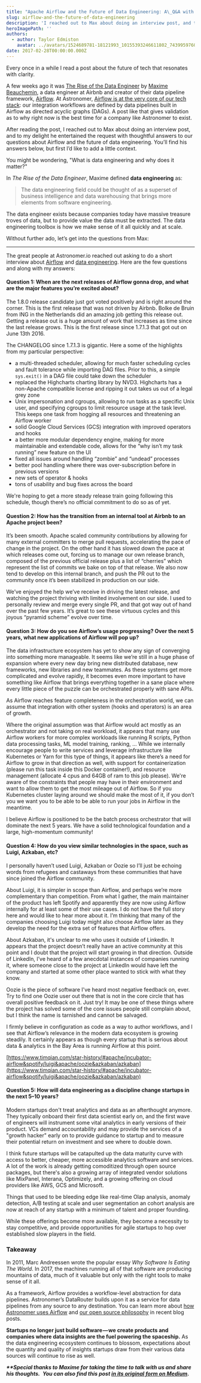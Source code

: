 ```yaml
---
title: "Apache Airflow and the Future of Data Engineering: A\_Q&A with Maxime Beauchemin"
slug: airflow-and-the-future-of-data-engineering
description: 'I reached out to Max about doing an interview post, and to my delight, he agreed. Here are thoughtful answers to questions about Airflow and data engineering.'
heroImagePath: ''
authors:
  - author: Taylor Edmiston
    avatar: ../avatars/1524689781-18121993_10155393246611802_7439959760549846039_o.jpg
date: 2017-02-28T00:00:00.000Z
---
```


Every once in a while I read a post about the future of tech that resonates with clarity.

A few weeks ago it was [The Rise of the Data Engineer](https://medium.freecodecamp.com/the-rise-of-the-data-engineer-91be18f1e603#.95a26363n) by [Maxime Beauchemin](https://medium.com/@maximebeauchemin), a data engineer at Airbnb and creator of their data pipeline framework, [Airflow](https://airbnb.io/projects/airflow/). At Astronomer, [Airflow is at the very core of our tech stack](https://www.astronomer.io/blog/airflow-at-astronomer): our integration workflows are defined by data pipelines built in Airflow as directed acyclic graphs (DAGs). A post like that gives validation as to why right now is the best time for a company like Astronomer to exist.

After reading the post, I reached out to Max about doing an interview post, and to my delight he entertained the request with thoughtful answers to our questions about Airflow and the future of data engineering. You’ll find his answers below, but first I’d like to add a little context.

You might be wondering, "What is data engineering and why does it matter?"

In _The Rise of the Data Engineer_, Maxime defined **data engineering** as:

> The data engineering field could be thought of as a superset of business intelligence and data warehousing that brings more elements from software engineering.

The data engineer exists because companies today have massive treasure troves of data, but to provide value the data must be extracted. The data engineering toolbox is how we make sense of it all quickly and at scale.

Without further ado, let’s get into the questions from Max:

---

The great people at Astronomer.io reached out asking to do a short interview about [Airflow](https://github.com/apache/incubator-airflow) and [data engineering](https://medium.freecodecamp.com/the-rise-of-the-data-engineer-91be18f1e603). Here are the few questions and along with my answers:

#### Question 1: When are the next releases of Airflow gonna drop, and what are the major features you’re excited about?

The 1.8.0 release candidate just got voted positively and is right around the corner. This is the first release that was not driven by Airbnb. Bolke de Bruin from ING in the Netherlands did an amazing job getting this release out. Getting a release out is a huge amount of work that increases as time since the last release grows. This is the first release since 1.7.1.3 that got out on June 13th 2016.

The CHANGELOG since 1.7.1.3 is gigantic. Here a some of the highlights from my particular perspective:

- a multi-threaded scheduler, allowing for much faster scheduling cycles and fault tolerance while importing DAG files. Prior to this, a simple `sys.exit()` in a DAG file could take down the scheduler
- replaced the Highcharts charting library by NVD3. Highcharts has a non-Apache compatible license and ripping it out takes us out of a legal grey zone
- Unix impersonation and cgroups, allowing to run tasks as a specific Unix user, and specifying cgroups to limit resource usage at the task level. This keeps one task from hogging all resources and threatening an Airflow worker
- solid Google Cloud Services (GCS) integration with improved operators and hooks
- a better more modular dependency engine, making for more maintainable and extendable code, allows for the “why isn’t my task running” new feature on the UI
- fixed all issues around handling “zombie” and “undead” processes
- better pool handling where there was over-subscription before in previous versions
- new sets of operator & hooks
- tons of usability and bug fixes across the board

We're hoping to get a more steady release train going following this schedule, though there’s no official commitment to do so as of yet.

#### Question 2: How has the transition from an internal tool at Airbnb to an Apache project been?

It’s been smooth. Apache scaled community contributions by allowing for many external committers to merge pull requests, accelerating the pace of change in the project. On the other hand it has slowed down the pace at which releases come out, forcing us to manage our own release branch, composed of the previous official release plus a list of “cherries” which represent the list of commits we bake on top of that release. We also now tend to develop on this internal branch, and push the PR out to the community once it’s been stabilized in production on our side.

We’ve enjoyed the help we’ve receive in driving the latest release, and watching the project thriving with limited involvement on our side. I used to personally review and merge every single PR, and that got way out of hand over the past few years. It’s great to see these virtuous cycles and this joyous “pyramid scheme” evolve over time.

#### Question 3: How do you see Airflow’s usage progressing? Over the next 5 years, what new applications of Airflow will pop up?

The data infrastructure ecosystem has yet to show any sign of converging into something more manageable. It seems like we’re still in a huge phase of expansion where every new day bring new distributed database, new frameworks, new libraries and new teammates. As these systems get more complicated and evolve rapidly, it becomes even more important to have something like Airflow that brings everything together in a sane place where every little piece of the puzzle can be orchestrated properly with sane APIs.

As Airflow reaches feature completeness in the orchestration world, we can assume that integration with other system (hooks and operators) is an area of growth.

Where the original assumption was that Airflow would act mostly as an orchestrator and not taking on real workload, it appears that many use Airflow workers for more complex workloads like running R scripts, Python data processing tasks, ML model training, ranking, … While we internally encourage people to write services and leverage infrastructure like Kubernetes or Yarn for this type of things, it appears like there’s a need for Airflow to grow in that direction as well, with support for containerization (please run this task inside this Docker container!), and resource management (allocate 4 cpus and 64GB of ram to this job please). We're aware of the constraints that people may have in their environment and want to allow them to get the most mileage out of Airflow. So if you Kubernetes cluster laying around we should make the most of it, if you don’t you we want you to be able to be able to run your jobs in Airflow in the meantime.

I believe Airflow is positioned to be the batch process orchestrator that will dominate the next 5 years. We have a solid technological foundation and a large, high-momentum community!

#### Question 4: How do you view similar technologies in the space, such as Luigi, Azkaban, etc?

I personally haven’t used Luigi, Azkaban or Oozie so I’ll just be echoing words from refugees and castaways from these communities that have since joined the Airflow community.

About Luigi, it is simpler in scope than Airflow, and perhaps we’re more complementary than competition. From what I gather, the main maintainer of the product has left Spotify and apparently they are now using Airflow internally for at least some of their use cases. I do not have the full story here and would like to hear more about it. I’m thinking that many of the companies choosing Luigi today might also choose Airflow later as they develop the need for the extra set of features that Airflow offers.

About Azkaban, it's unclear to me who uses it outside of LinkedIn. It appears that the project doesn’t really have an active community at this point and I doubt that the project will start growing in that direction. Outside of LinkedIn, I’ve heard of a few anecdotal instances of companies running it, where someone close to the project at LinkedIn would have left the company and started at some other place wanted to stick with what they know.

Oozie is the piece of software I've heard most negative feedback on, ever. Try to find one Oozie user out there that is not in the core circle that has overall positive feedback on it. Just try! It may be one of these things where the project has solved some of the core issues people still complain about, but I think the name is tarnished and cannot be salvaged.

I firmly believe in configuration as code as a way to author workflows, and I see that Airflow’s relevance in the modern data ecosystem is growing steadily. It certainly appears as though every startup that is serious about data & analytics in the Bay Area is running Airflow at this point.

[https://www.timqian.com/star-history/#apache/incubator-airflow&spotify/luigi&apache/oozie&azkaban/azkaban](https://www.timqian.com/star-history/#apache/incubator-airflow&spotify/luigi&apache/oozie&azkaban/azkaban)

#### Question 5: How will data engineering as a discipline change startups in the next 5–10 years?

Modern startups don't treat analytics and data as an afterthought anymore. They typically onboard their first data scientist early on, and the first wave of engineers will instrument some vital analytics in early versions of their product. VCs demand accountability and may provide the services of a "growth hacker" early on to provide guidance to startup and to measure their potential return on investment and see where to double down.

I think future startups will be catapulted up the data maturity curve with access to better, cheaper, more accessible analytics software and services. A lot of the work is already getting comoditized through open source packages, but there's also a growing array of integrated vendor solutions like MixPanel, Interana, Optimizely, and a growing offering on cloud providers like AWS, GCS and Microsoft.

Things that used to be bleeding edge like real-time Olap analysis, anomaly detection, A/B testing at scale and user segmentation an cohort analysis are now at reach of any startup with a minimum of talent and proper founding.

While these offerings become more available, they become a necessity to stay competitive, and provide opportunities for agile startups to hop over established slow players in the field.

### Takeaway

In 2011, Marc Andreessen wrote the popular essay _Why Software Is Eating The World_. In 2017, the machines running all of that software are producing mountains of data, much of it valuable but only with the right tools to make sense of it all.

As a framework, Airflow provides a workflow-level abstraction for data pipelines. Astronomer’s DataRouter builds upon it as a service for data pipelines from any source to any destination. You can learn more about [how Astronomer uses Airflow](https://www.astronomer.io/blog/airflow-at-astronomer) and [our open source philosophy](https://www.astronomer.io/blog/our-open-source-philosophy) in recent blog posts.

**Startups no longer just build software — we create products and companies where data insights are the fuel powering the spaceship.** As the data engineering ecosystem continues to blossom, expectations about the quantity and quality of insights startups draw from their various data sources will continue to rise as well.

**_\*\*Special thanks to Maxime for taking the time to talk with us and share his thoughts._** _**&nbsp;You can also find this post [in its original form on Medium](https://medium.com/the-astronomer-journey/airflow-and-the-future-of-data-engineering-a-q-a-266f68d956a9#.9irbbok3n).**_
